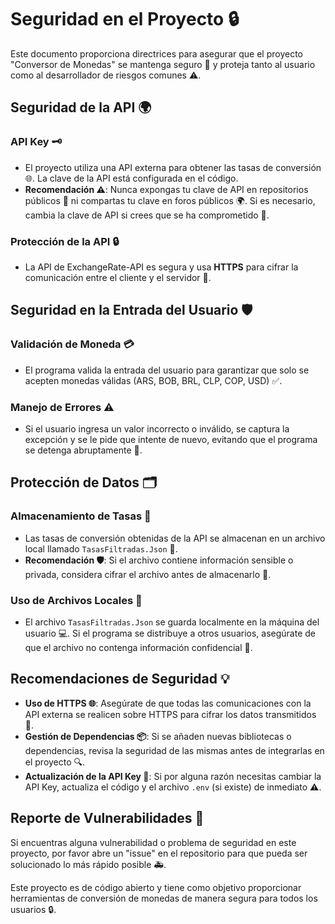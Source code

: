 # Seguridad en el Proyecto 🔒

Este documento proporciona directrices para asegurar que el proyecto "Conversor de Monedas" se mantenga seguro 🔐 y proteja tanto al usuario como al desarrollador de riesgos comunes ⚠️.

## Seguridad de la API 🌍

### API Key 🗝️
- El proyecto utiliza una API externa para obtener las tasas de conversión 🌐. La clave de la API está configurada en el código.
- **Recomendación ⚠️**: Nunca expongas tu clave de API en repositorios públicos 🚫 ni compartas tu clave en foros públicos 🌍. Si es necesario, cambia la clave de API si crees que se ha comprometido 🔄.
  
### Protección de la API 🔒
- La API de ExchangeRate-API es segura y usa **HTTPS** para cifrar la comunicación entre el cliente y el servidor 🔐.
  
## Seguridad en la Entrada del Usuario 🛡️

### Validación de Moneda 💳
- El programa valida la entrada del usuario para garantizar que solo se acepten monedas válidas (ARS, BOB, BRL, CLP, COP, USD) ✅.
  
### Manejo de Errores ⚠️
- Si el usuario ingresa un valor incorrecto o inválido, se captura la excepción y se le pide que intente de nuevo, evitando que el programa se detenga abruptamente 🚫.

## Protección de Datos 🗂️

### Almacenamiento de Tasas 💾
- Las tasas de conversión obtenidas de la API se almacenan en un archivo local llamado `TasasFiltradas.Json` 📝.
- **Recomendación 🛡️**: Si el archivo contiene información sensible o privada, considera cifrar el archivo antes de almacenarlo 🔐.

### Uso de Archivos Locales 📂
- El archivo `TasasFiltradas.Json` se guarda localmente en la máquina del usuario 💻. Si el programa se distribuye a otros usuarios, asegúrate de que el archivo no contenga información confidencial 🛑.

## Recomendaciones de Seguridad 💡

- **Uso de HTTPS 🌐**: Asegúrate de que todas las comunicaciones con la API externa se realicen sobre HTTPS para cifrar los datos transmitidos 🔐.
- **Gestión de Dependencias 📦**: Si se añaden nuevas bibliotecas o dependencias, revisa la seguridad de las mismas antes de integrarlas en el proyecto 🔍.
- **Actualización de la API Key 🔄**: Si por alguna razón necesitas cambiar la API Key, actualiza el código y el archivo `.env` (si existe) de inmediato ⚠️.

## Reporte de Vulnerabilidades 🚨

Si encuentras alguna vulnerabilidad o problema de seguridad en este proyecto, por favor abre un "issue" en el repositorio para que pueda ser solucionado lo más rápido posible 🚑.

Este proyecto es de código abierto y tiene como objetivo proporcionar herramientas de conversión de monedas de manera segura para todos los usuarios 🔒.
